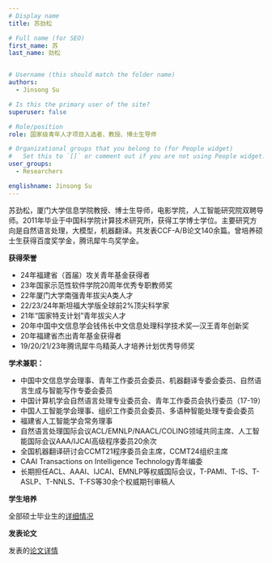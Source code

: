 ```yaml
---
# Display name
title: 苏劲松

# Full name (for SEO)
first_name: 苏
last_name: 劲松


# Username (this should match the folder name)
authors:
  - Jinsong Su

# Is this the primary user of the site?
superuser: false

# Role/position
role: 国家级青年人才项目入选者、教授、博士生导师

# Organizational groups that you belong to (for People widget)
#   Set this to `[]` or comment out if you are not using People widget.
user_groups:
  - Researchers

englishname: Jinsong Su
---
```

苏劲松，厦门大学信息学院教授、博士生导师，电影学院，人工智能研究院双聘导师。2011年毕业于中国科学院计算技术研究所，获得工学博士学位。主要研究方向是自然语言处理，大模型，机器翻译。共发表CCF-A/B论文140余篇。曾培养硕士生获得百度奖学金，腾讯犀牛鸟奖学金。

**获得荣誉**
* 24年福建省（首届）攻关青年基金获得者
* 23年国家示范性软件学院20周年优秀专职教师奖
* 22年厦门大学南强青年拔尖A类人才
* 22/23/24年斯坦福大学版全球前2%顶尖科学家
* 21年“国家特支计划”青年拔尖人才
* 20年中国中文信息学会钱伟长中文信息处理科学技术奖—汉王青年创新奖
* 20年福建省杰出青年基金获得者
* 19/20/21/23年腾讯犀牛鸟精英人才培养计划优秀导师奖

**学术兼职：**
* 中国中文信息学会理事、青年工作委员会委员、机器翻译专委会委员、自然语言生成与智能写作专委会委员
* 中国计算机学会自然语言处理专业委员会、青年工作委员会执行委员（17-19）
* 中国人工智能学会理事、组织工作委员会委员、多语种智能处理专委会委员
* 福建省人工智能学会常务理事
* 自然语言处理国际会议ACL/EMNLP/NAACL/COLING领域共同主席、人工智能国际会议AAA/IJCAI高级程序委员20余次
* 全国机器翻译研讨会CCMT21程序委员会主席，CCMT24组织主席
* CAAI Transactions on Intelligence Technology青年编委
* 长期担任ACL、AAAI、IJCAI、EMNLP等权威国际会议，T-PAMI、T-IS、T-ASLP、T-NNLS、T-FS等30余个权威期刊审稿人

**学生培养**

全部硕士毕业生的[详细情况](/alumni)

**发表论文**

发表的[论文详情](/publication)
